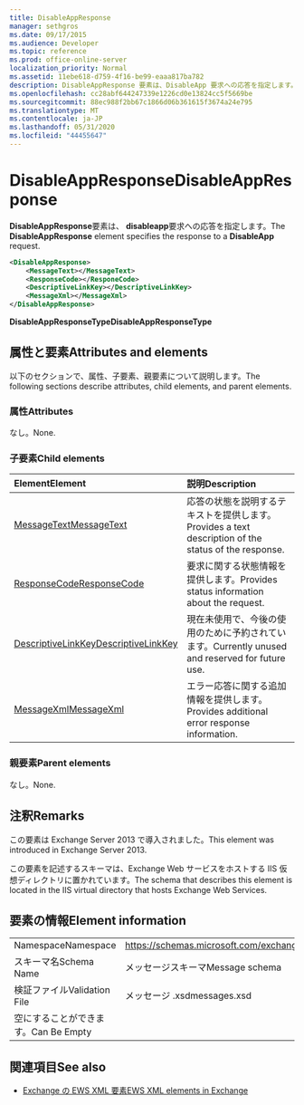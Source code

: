 ```yaml
---
title: DisableAppResponse
manager: sethgros
ms.date: 09/17/2015
ms.audience: Developer
ms.topic: reference
ms.prod: office-online-server
localization_priority: Normal
ms.assetid: 11ebe618-d759-4f16-be99-eaaa817ba782
description: DisableAppResponse 要素は、DisableApp 要求への応答を指定します。
ms.openlocfilehash: cc28abf644247339e1226cd0e13824cc5f5669be
ms.sourcegitcommit: 88ec988f2bb67c1866d06b361615f3674a24e795
ms.translationtype: MT
ms.contentlocale: ja-JP
ms.lasthandoff: 05/31/2020
ms.locfileid: "44455647"
---
```

# <a name="disableappresponse"></a><span data-ttu-id="c6781-103">DisableAppResponse</span><span class="sxs-lookup"><span data-stu-id="c6781-103">DisableAppResponse</span></span>

<span data-ttu-id="c6781-104">**DisableAppResponse**要素は、 **disableapp**要求への応答を指定します。</span><span class="sxs-lookup"><span data-stu-id="c6781-104">The **DisableAppResponse** element specifies the response to a **DisableApp** request.</span></span> 
  
```XML
<DisableAppResponse>
    <MessageText></MessageText>
    <ResponseCode></ResponeCode>
    <DescriptiveLinkKey></DescriptiveLinkKey>
    <MessageXml></MessageXml>
</DisableAppResponse>
```

 <span data-ttu-id="c6781-105">**DisableAppResponseType**</span><span class="sxs-lookup"><span data-stu-id="c6781-105">**DisableAppResponseType**</span></span>
## <a name="attributes-and-elements"></a><span data-ttu-id="c6781-106">属性と要素</span><span class="sxs-lookup"><span data-stu-id="c6781-106">Attributes and elements</span></span>

<span data-ttu-id="c6781-107">以下のセクションで、属性、子要素、親要素について説明します。</span><span class="sxs-lookup"><span data-stu-id="c6781-107">The following sections describe attributes, child elements, and parent elements.</span></span>
  
### <a name="attributes"></a><span data-ttu-id="c6781-108">属性</span><span class="sxs-lookup"><span data-stu-id="c6781-108">Attributes</span></span>

<span data-ttu-id="c6781-109">なし。</span><span class="sxs-lookup"><span data-stu-id="c6781-109">None.</span></span>
  
### <a name="child-elements"></a><span data-ttu-id="c6781-110">子要素</span><span class="sxs-lookup"><span data-stu-id="c6781-110">Child elements</span></span>

|<span data-ttu-id="c6781-111">**Element**</span><span class="sxs-lookup"><span data-stu-id="c6781-111">**Element**</span></span>|<span data-ttu-id="c6781-112">**説明**</span><span class="sxs-lookup"><span data-stu-id="c6781-112">**Description**</span></span>|
|:-----|:-----|
|[<span data-ttu-id="c6781-113">MessageText</span><span class="sxs-lookup"><span data-stu-id="c6781-113">MessageText</span></span>](messagetext.md) <br/> |<span data-ttu-id="c6781-114">応答の状態を説明するテキストを提供します。</span><span class="sxs-lookup"><span data-stu-id="c6781-114">Provides a text description of the status of the response.</span></span>  <br/> |
|[<span data-ttu-id="c6781-115">ResponseCode</span><span class="sxs-lookup"><span data-stu-id="c6781-115">ResponseCode</span></span>](responsecode.md) <br/> |<span data-ttu-id="c6781-116">要求に関する状態情報を提供します。</span><span class="sxs-lookup"><span data-stu-id="c6781-116">Provides status information about the request.</span></span>  <br/> |
|[<span data-ttu-id="c6781-117">DescriptiveLinkKey</span><span class="sxs-lookup"><span data-stu-id="c6781-117">DescriptiveLinkKey</span></span>](descriptivelinkkey.md) <br/> |<span data-ttu-id="c6781-118">現在未使用で、今後の使用のために予約されています。</span><span class="sxs-lookup"><span data-stu-id="c6781-118">Currently unused and reserved for future use.</span></span>  <br/> |
|[<span data-ttu-id="c6781-119">MessageXml</span><span class="sxs-lookup"><span data-stu-id="c6781-119">MessageXml</span></span>](messagexml.md) <br/> |<span data-ttu-id="c6781-120">エラー応答に関する追加情報を提供します。</span><span class="sxs-lookup"><span data-stu-id="c6781-120">Provides additional error response information.</span></span>  <br/> |
   
### <a name="parent-elements"></a><span data-ttu-id="c6781-121">親要素</span><span class="sxs-lookup"><span data-stu-id="c6781-121">Parent elements</span></span>

<span data-ttu-id="c6781-122">なし。</span><span class="sxs-lookup"><span data-stu-id="c6781-122">None.</span></span>
  
## <a name="remarks"></a><span data-ttu-id="c6781-123">注釈</span><span class="sxs-lookup"><span data-stu-id="c6781-123">Remarks</span></span>

<span data-ttu-id="c6781-124">この要素は Exchange Server 2013 で導入されました。</span><span class="sxs-lookup"><span data-stu-id="c6781-124">This element was introduced in Exchange Server 2013.</span></span>
  
<span data-ttu-id="c6781-125">この要素を記述するスキーマは、Exchange Web サービスをホストする IIS 仮想ディレクトリに置かれています。</span><span class="sxs-lookup"><span data-stu-id="c6781-125">The schema that describes this element is located in the IIS virtual directory that hosts Exchange Web Services.</span></span>
  
## <a name="element-information"></a><span data-ttu-id="c6781-126">要素の情報</span><span class="sxs-lookup"><span data-stu-id="c6781-126">Element information</span></span>

|||
|:-----|:-----|
|<span data-ttu-id="c6781-127">Namespace</span><span class="sxs-lookup"><span data-stu-id="c6781-127">Namespace</span></span>  <br/> |https://schemas.microsoft.com/exchange/services/2006/messages  <br/> |
|<span data-ttu-id="c6781-128">スキーマ名</span><span class="sxs-lookup"><span data-stu-id="c6781-128">Schema Name</span></span>  <br/> |<span data-ttu-id="c6781-129">メッセージスキーマ</span><span class="sxs-lookup"><span data-stu-id="c6781-129">Message schema</span></span>  <br/> |
|<span data-ttu-id="c6781-130">検証ファイル</span><span class="sxs-lookup"><span data-stu-id="c6781-130">Validation File</span></span>  <br/> |<span data-ttu-id="c6781-131">メッセージ .xsd</span><span class="sxs-lookup"><span data-stu-id="c6781-131">messages.xsd</span></span>  <br/> |
|<span data-ttu-id="c6781-132">空にすることができます。</span><span class="sxs-lookup"><span data-stu-id="c6781-132">Can Be Empty</span></span>  <br/> ||
   
## <a name="see-also"></a><span data-ttu-id="c6781-133">関連項目</span><span class="sxs-lookup"><span data-stu-id="c6781-133">See also</span></span>

- [<span data-ttu-id="c6781-134">Exchange の EWS XML 要素</span><span class="sxs-lookup"><span data-stu-id="c6781-134">EWS XML elements in Exchange</span></span>](ews-xml-elements-in-exchange.md)

